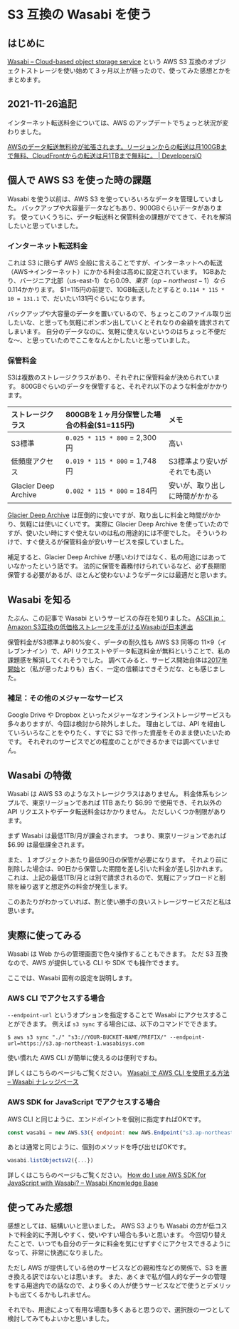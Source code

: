 # S3 互換の Wasabi を使う

## はじめに

[Wasabi – Cloud-based object storage service](https://wasabi.com/) という AWS S3 互換のオブジェクトストレージを使い始めて３ヶ月以上が経ったので、使ってみた感想とかをまとめます。

## 2021-11-26追記

インターネット転送料金については、AWS のアップデートでちょっと状況が変わりました。

[AWSのデータ転送無料枠が拡張されます。リージョンからの転送は月100GBまで無料、CloudFrontからの転送は月1TBまで無料に。 | DevelopersIO](https://dev.classmethod.jp/articles/aws-free-tier-data-transfer-expansion/)

## 個人で AWS S3 を使った時の課題

Wasabi を使う以前は、AWS S3 を使っていろいろなデータを管理していました。
バックアップや大容量データなどもあり、900GBぐらいデータがあります。
使っていくうちに、データ転送料と保管料金の課題がでてきて、それを解消したいと思っていました。

### インターネット転送料金

これは S3 に限らず AWS 全般に言えることですが、インターネットへの転送（AWS→インターネット）にかかる料金は高めに設定されています。
1GBあたり、バージニア北部（us-east-1）なら$0.09、東京（ap-northeast-1）なら$0.114かかります。
$1=115円の前提で、10GB転送したとすると `0.114 * 115 * 10 = 131.1` で、だいたい131円ぐらいになります。

バックアップや大容量のデータを置いているので、ちょっとこのファイル取り出したいな、と思っても気軽にポンポン出していくとそれなりの金額を請求されてしまいます。
自分のデータなのに、気軽に使えないというのはちょっと不便だな〜、と思っていたのでここをなんとかしたいと思っていました。

### 保管料金

S3は複数のストレージクラスがあり、それぞれに保管料金が決められています。
800GBぐらいのデータを保管すると、それぞれ以下のような料金がかかります。

| ストレージクラス          | 800GBを１ヶ月分保管した場合の料金($1=115円) | メモ                     |
|:---------------------|:--------------------------------------|:-----------------------|
| S3標準               | `0.025 * 115 * 800` = 2,300円          | 高い                    |
| 低頻度アクセス          | `0.019 * 115 * 800` = 1,748円         | S3標準より安いがそれでも高い  |
| Glacier Deep Archive | `0.002 * 115 * 800` = 184円           | 安いが、取り出しに時間がかかる |

[Glacier Deep Archive](https://aws.amazon.com/jp/blogs/news/new-amazon-s3-storage-class-glacier-deep-archive/) は圧倒的に安いですが、取り出しに料金と時間がかかり、気軽には使いにくいです。
実際に Glacier Deep Archive を使っていたのですが、使いたい時にすぐ使えないのは私の用途的には不便でした。
そういうわけで、すぐ使えるが保管料金が安いサービスを探していました。

補足すると、Glacier Deep Archive が悪いわけではなく、私の用途にはあっていなかったという話です。
法的に保管を義務付けられているなど、必ず長期間保管する必要があるが、ほとんど使わないようなデータには最適だと思います。


## Wasabi を知る

たぶん、この記事で Wasabi というサービスの存在を知りました。
[ASCII.jp：Amazon S3互換の低価格ストレージを手がけるWasabiが日本進出](https://ascii.jp/elem/000/004/060/4060268/)

保管料金がS3標準より80%安く、データの耐久性も AWS S3 同等の 11×9（イレブンナイン）で、API リクエストやデータ転送料金が無料ということで、私の課題感を解消してくれそうでした。
調べてみると、サービス開始自体は[2017年開始](https://en.wikipedia.org/wiki/Wasabi_Technologies)と（私が思ったよりも）古く、一定の信頼はできそうだな、とも感じました。


### 補足：その他のメジャーなサービス

Google Drive や Dropbox といったメジャーなオンラインストレージサービスも多々ありますが、今回は検討から除外しました。
理由としては、API を経由していろいろなことをやりたく、すでに S3 で作った資産をそのまま使いたいためです。
それぞれのサービスでどの程度のことができるかまでは調べていません。


## Wasabi の特徴

Wasabi は AWS S3 のようなストレージクラスはありません。
料金体系もシンプルで、東京リージョンであれば 1TB あたり $6.99 で使用でき、それ以外の API リクエストやデータ転送料金はかかりません。
ただしいくつか制限があります。

まず Wasabi は最低1TB/月が課金されます。
つまり、東京リージョンであれば $6.99 は最低課金されます。

また、１オブジェクトあたり最低90日の保管が必要になります。
それより前に削除した場合は、90日から保管した期間を差し引いた料金が差し引かれます。
これは、上記の最低1TB/月とは別で請求されるので、気軽にアップロードと削除を繰り返すと想定外の料金が発生します。

このあたりがわかっていれば、割と使い勝手の良いストレージサービスだと私は思います。


## 実際に使ってみる

Wasabi は Web からの管理画面で色々操作することもできます。
ただ S3 互換なので、AWS が提供している CLI や SDK でも操作できます。

ここでは、Wasabi 固有の設定を説明します。

### AWS CLI でアクセスする場合

`--endpoint-url` というオプションを指定することで Wasabi にアクセスすることができます。
例えば `s3 sync` する場合には、以下のコマンドでできます。

```shell
$ aws s3 sync "./" "s3://YOUR-BUCKET-NAME/PREFIX/" --endpoint-url=https://s3.ap-northeast-1.wasabisys.com
```

使い慣れた AWS CLI が簡単に使えるのは便利ですね。

詳しくはこちらのページもご覧ください。
[Wasabi で AWS CLI を使用する方法 – Wasabi ナレッジベース](https://wasabi-support.zendesk.com/hc/ja/articles/115001910791-Wasabi-%E3%81%A7-AWS-CLI-%E3%82%92%E4%BD%BF%E7%94%A8%E3%81%99%E3%82%8B%E6%96%B9%E6%B3%95)

### AWS SDK for JavaScript でアクセスする場合

AWS CLI と同じように、エンドポイントを個別に指定すればOKです。

```javascript
const wasabi = new AWS.S3({ endpoint: new AWS.Endpoint("s3.ap-northeast-1.wasabisys.com") });
```

あとは通常と同じように、個別のメソッドを呼び出せばOKです。

```javascript
wasabi.listObjectsV2({...})
```

詳しくはこちらのページもご覧ください。
[How do I use AWS SDK for JavaScript with Wasabi? – Wasabi Knowledge Base](https://wasabi-support.zendesk.com/hc/en-us/articles/115002350192-How-do-I-use-AWS-SDK-for-JavaScript-with-Wasabi-)


## 使ってみた感想

感想としては、結構いいと思いました。
AWS S3 よりも Wasabi の方が低コストで料金的に予測しやすく、使いやすい場合も多いと思います。
今回切り替えたことで、いつでも自分のデータに料金を気にせずすぐにアクセスできるようになって、非常に快適になりました。

ただし AWS が提供している他のサービスなどの親和性などの関係で、S3 を置き換える訳ではないとは思います。
また、あくまで私が個人的なデータの管理をする用途内での話なので、より多くの人が使うサービスなどで使うとデメリットも出てくるかもしれません。

それでも、用途によって有用な場面も多くあると思うので、選択肢の一つとして検討してみてもよいかと思いました。
